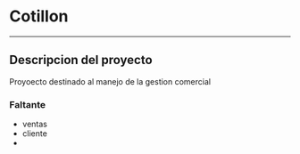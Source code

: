# Cotillon
-------------
## Descripcion del proyecto
Proyoecto destinado al manejo de la gestion comercial

### Faltante
 - ventas
 - cliente
 - 
